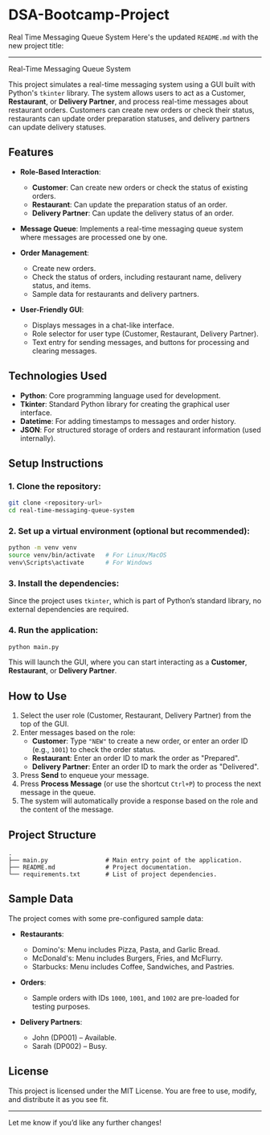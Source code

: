 # DSA-Bootcamp-Project
Real Time Messaging Queue System
Here's the updated `README.md` with the new project title:

---

Real-Time Messaging Queue System

This project simulates a real-time messaging system using a GUI built with Python's `tkinter` library. The system allows users to act as a Customer, **Restaurant**, or **Delivery Partner**, and process real-time messages about restaurant orders. Customers can create new orders or check their status, restaurants can update order preparation statuses, and delivery partners can update delivery statuses.

## Features

- **Role-Based Interaction**: 
  - **Customer**: Can create new orders or check the status of existing orders.
  - **Restaurant**: Can update the preparation status of an order.
  - **Delivery Partner**: Can update the delivery status of an order.
  
- **Message Queue**: Implements a real-time messaging queue system where messages are processed one by one.
  
- **Order Management**: 
  - Create new orders.
  - Check the status of orders, including restaurant name, delivery status, and items.
  - Sample data for restaurants and delivery partners.

- **User-Friendly GUI**: 
  - Displays messages in a chat-like interface.
  - Role selector for user type (Customer, Restaurant, Delivery Partner).
  - Text entry for sending messages, and buttons for processing and clearing messages.

## Technologies Used

- **Python**: Core programming language used for development.
- **Tkinter**: Standard Python library for creating the graphical user interface.
- **Datetime**: For adding timestamps to messages and order history.
- **JSON**: For structured storage of orders and restaurant information (used internally).

## Setup Instructions

### 1. Clone the repository:

```bash
git clone <repository-url>
cd real-time-messaging-queue-system
```

### 2. Set up a virtual environment (optional but recommended):

```bash
python -m venv venv
source venv/bin/activate   # For Linux/MacOS
venv\Scripts\activate      # For Windows
```

### 3. Install the dependencies:

Since the project uses `tkinter`, which is part of Python’s standard library, no external dependencies are required.

### 4. Run the application:

```bash
python main.py
```

This will launch the GUI, where you can start interacting as a **Customer**, **Restaurant**, or **Delivery Partner**.

## How to Use

1. Select the user role (Customer, Restaurant, Delivery Partner) from the top of the GUI.
2. Enter messages based on the role:
   - **Customer**: Type `"NEW"` to create a new order, or enter an order ID (e.g., `1001`) to check the order status.
   - **Restaurant**: Enter an order ID to mark the order as "Prepared".
   - **Delivery Partner**: Enter an order ID to mark the order as "Delivered".
3. Press **Send** to enqueue your message.
4. Press **Process Message** (or use the shortcut `Ctrl+P`) to process the next message in the queue.
5. The system will automatically provide a response based on the role and the content of the message.

## Project Structure

```plaintext
.
├── main.py                # Main entry point of the application.
├── README.md              # Project documentation.
└── requirements.txt       # List of project dependencies.
```

## Sample Data

The project comes with some pre-configured sample data:

- **Restaurants**:
  - Domino's: Menu includes Pizza, Pasta, and Garlic Bread.
  - McDonald's: Menu includes Burgers, Fries, and McFlurry.
  - Starbucks: Menu includes Coffee, Sandwiches, and Pastries.
  
- **Orders**: 
  - Sample orders with IDs `1000`, `1001`, and `1002` are pre-loaded for testing purposes.

- **Delivery Partners**: 
  - John (DP001) – Available.
  - Sarah (DP002) – Busy.

## License

This project is licensed under the MIT License. You are free to use, modify, and distribute it as you see fit.

---

Let me know if you’d like any further changes!
